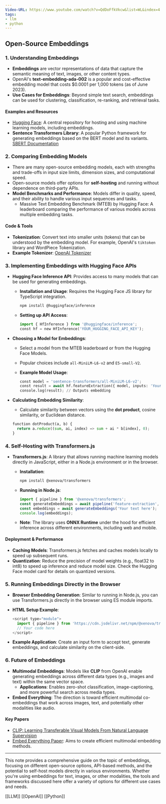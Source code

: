 ```yaml
---
Video-URL: https://www.youtube.com/watch?v=QdDoFfkVkcw&list=WL&index=4
tags:
- llm
- python
---
```


## **Open-Source Embeddings**

### 1. **Understanding Embeddings**

- **Embeddings** are vector representations of data that capture the semantic meaning of text, images, or other content types.
- OpenAI's **text-embedding-ada-002** is a popular and cost-effective embedding model that costs $0.0001 per 1,000 tokens (as of June 2023).
- **Use Cases for Embeddings**: Beyond simple text search, embeddings can be used for clustering, classification, re-ranking, and retrieval tasks.

#### Examples and Resources

- [Hugging Face](https://huggingface.co/): A central repository for hosting and using machine learning models, including embeddings.
- **Sentence Transformers Library**: A popular Python framework for generating embeddings based on the BERT model and its variants. [SBERT Documentation](https://www.sbert.net/)

### 2. **Comparing Embedding Models**

- There are many open-source embedding models, each with strengths and trade-offs in input size limits, dimension sizes, and computational speed.
- Open-source models offer options for **self-hosting** and running without dependence on third-party APIs.
- **Model Benchmarks and Performance**: Models differ in quality, speed, and their ability to handle various input sequences and tasks.
    - Massive Text Embedding Benchmark (MTEB) by Hugging Face: A leaderboard comparing the performance of various models across multiple embedding tasks.

#### Code & Tools

- **Tokenization**: Convert text into smaller units (tokens) that can be understood by the embedding model. For example, OpenAI's `tiktoken` library and WordPiece Tokenization.
- **Example Tokenizer**: [OpenAI Tokenizer](https://platform.openai.com/tokenizer)

### 3. **Implementing Embeddings with Hugging Face APIs**

- **Hugging Face Inference API**: Provides access to many models that can be used for generating embeddings.
    - **Installation and Usage**: Requires the Hugging Face JS library for TypeScript integration.

        ```bash
        npm install @huggingface/inference
        ```

    - **Setting up API Access**:

        ```python
        import { HfInference } from '@huggingface/inference';
        const hf = new HfInference('YOUR_HUGGING_FACE_API_KEY');
        ```

- **Choosing a Model for Embeddings**:
    - Select a model from the MTEB leaderboard or from the Hugging Face Models.
    - Popular choices include `all-MiniLM-L6-v2` and `E5-small-V2`.
    - **Example Model Usage**:

        ```python
        const model = 'sentence-transformers/all-MiniLM-L6-v2';
        const result = await hf.featureExtraction({ model, inputs: 'Your text here' });
        console.log(result); // Outputs embedding
        ```

- **Calculating Embedding Similarity**:
    - Calculate similarity between vectors using the **dot product**, cosine similarity, or Euclidean distance.

    ```python
    function dotProduct(a, b) {
      return a.reduce((sum, ai, index) => sum + ai * b[index], 0);
    }
    ```

### 4. **Self-Hosting with Transformers.js**

- **Transformers.js**: A library that allows running machine learning models directly in JavaScript, either in a Node.js environment or in the browser.
    - **Installation**:

        ```bash
        npm install @xenova/transformers
        ```

    - **Running in Node.js**:

        ```node.js
        import { pipeline } from '@xenova/transformers';
        const generateEmbeddings = await pipeline('feature-extraction', 'sentence-transformers/all-MiniLM-L6-v2');
        const embeddings = await generateEmbeddings('Your text here');
        console.log(embeddings);
        ```

    - **Note**: The library uses **ONNX Runtime** under the hood for efficient inference across different environments, including web and mobile.

#### Deployment & Performance

- **Caching Models**: Transformers.js fetches and caches models locally to speed up subsequent runs.
- **Quantization**: Reduce the precision of model weights (e.g., float32 to int8) to speed up inference and reduce model size. Check the Hugging Face model card for details on quantized versions.

### 5. **Running Embeddings Directly in the Browser**

- **Browser Embedding Generation**: Similar to running in Node.js, you can use Transformers.js directly in the browser using ES module imports.
- **HTML Setup Example**:

    ```node.js
    <script type="module">
      import { pipeline } from 'https://cdn.jsdelivr.net/npm/@xenova/transformers';
      // Your code here
    </script>
    ```

- **Example Application**: Create an input form to accept text, generate embeddings, and calculate similarity on the client-side.

### 6. **Future of Embeddings**

- **Multimodal Embeddings**: Models like **CLIP** from OpenAI enable generating embeddings across different data types (e.g., images and text) within the same vector space.
    - **Applications**: Enables zero-shot classification, image-captioning, and more powerful search across media types.
- **Embed Everything**: The direction is toward efficient multimodal co-embeddings that work across images, text, and potentially other modalities like audio.

#### Key Papers

- [CLIP: Learning Transferable Visual Models From Natural Language Supervision](https://arxiv.org/abs/2103.00020)
- [Embed Everything Paper](https://arxiv.org/abs/2109.04455): Aims to create efficient multimodal embedding methods.

---

This note provides a comprehensive guide on the topic of embeddings, focusing on different open-source options, API-based methods, and the potential to self-host models directly in various environments. Whether you're using embeddings for text, images, or other modalities, the tools and frameworks discussed here offer a variety of options for different use cases and needs.

 [[LLM]]  [[OpenAI]]  [[Python]]